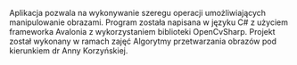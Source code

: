 Aplikacja pozwala na wykonywanie szeregu operacji umożliwiających manipulowanie obrazami. Program została napisana w języku C# z użyciem frameworka Avalonia z wykorzystaniem biblioteki OpenCvSharp. Projekt został wykonany w ramach zajęć Algorytmy przetwarzania obrazów pod kierunkiem dr Anny Korzyńskiej.